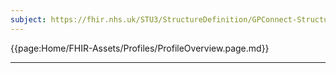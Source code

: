 ```yaml
---
subject: https://fhir.nhs.uk/STU3/StructureDefinition/GPConnect-StructuredRecord-Bundle-1
---
```


{{page:Home/FHIR-Assets/Profiles/ProfileOverview.page.md}}

---